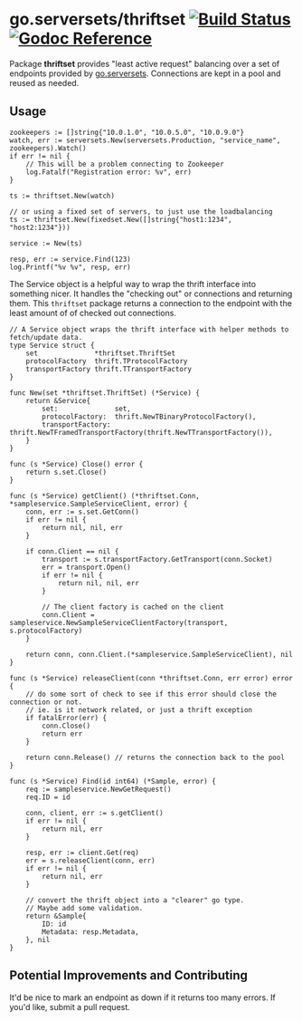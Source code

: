 go.serversets/thriftset [![Build Status](https://travis-ci.org/strava/go.serversets.png?branch=master)](https://travis-ci.org/strava/go.serversets) [![Godoc Reference](https://godoc.org/github.com/strava/go.serversets?status.png)](https://godoc.org/github.com/strava/go.serversets/thriftset)
=====================

Package **thriftset** provides "least active request" balancing over a set of endpoints
provided by [go.serversets](/..). Connections are kept in a pool and reused as needed.

Usage
-----

	zookeepers := []string{"10.0.1.0", "10.0.5.0", "10.0.9.0"}
	watch, err := serversets.New(serversets.Production, "service_name", zookeepers).Watch()
	if err != nil {
		// This will be a problem connecting to Zookeeper
		log.Fatalf("Registration error: %v", err)
	}

	ts := thriftset.New(watch)

	// or using a fixed set of servers, to just use the loadbalancing
	ts := thriftset.New(fixedset.New([]string{"host1:1234", "host2:1234"}))

	service := New(ts)

	resp, err := service.Find(123)
	log.Printf("%v %v", resp, err)

The Service object is a helpful way to wrap the thrift interface into something nicer.
It handles the "checking out" or connections and returning them. This `thriftset` package
returns a connection to the endpoint with the least amount of of checked out connections.

	// A Service object wraps the thrift interface with helper methods to fetch/update data.
	type Service struct {
		set              *thriftset.ThriftSet
		protocolFactory  thrift.TProtocolFactory
		transportFactory thrift.TTransportFactory
	}

	func New(set *thriftset.ThriftSet) (*Service) {
		return &Service{
			set:              set,
			protocolFactory:  thrift.NewTBinaryProtocolFactory(),
			transportFactory: thrift.NewTFramedTransportFactory(thrift.NewTTransportFactory()),
		}
	}

	func (s *Service) Close() error {
		return s.set.Close()
	}

	func (s *Service) getClient() (*thriftset.Conn, *sampleservice.SampleServiceClient, error) {
		conn, err := s.set.GetConn()
		if err != nil {
			return nil, nil, err
		}

		if conn.Client == nil {
			transport := s.transportFactory.GetTransport(conn.Socket)
			err = transport.Open()
			if err != nil {
				return nil, nil, err
			}

			// The client factory is cached on the client
			conn.Client = sampleservice.NewSampleServiceClientFactory(transport, s.protocolFactory)
		}

		return conn, conn.Client.(*sampleservice.SampleServiceClient), nil
	}

	func (s *Service) releaseClient(conn *thriftset.Conn, err error) error {
		// do some sort of check to see if this error should close the connection or not.
		// ie. is it network related, or just a thrift exception
		if fatalError(err) {
			conn.Close()
			return err
		}

		return conn.Release() // returns the connection back to the pool
	}

	func (s *Service) Find(id int64) (*Sample, error) {
		req := sampleservice.NewGetRequest()
		req.ID = id

		conn, client, err := s.getClient()
		if err != nil {
			return nil, err
		}

		resp, err := client.Get(req)
		err = s.releaseClient(conn, err)
		if err != nil {
			return nil, err
		}

		// convert the thrift object into a "clearer" go type.
		// Maybe add some validation.
		return &Sample{
			ID: id
			Metadata: resp.Metadata,
		}, nil
	}

Potential Improvements and Contributing
---------------------------------------
It'd be nice to mark an endpoint as down if it returns too many errors.
If you'd like, submit a pull request.
